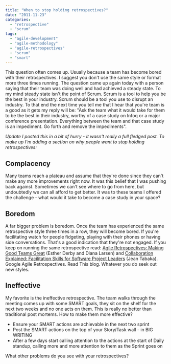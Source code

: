 ```yaml
---
title: "When to stop holding retrospectives?"
date: "2011-11-23"
categories: 
  - "retrospective"
  - "scrum"
tags: 
  - "agile-development"
  - "agile-methodology"
  - "agile-retrospectives"
  - "scrum"
  - "smart"
---
```


This question often comes up. Usually because a team has become bored with their retrospectives. I suggest you don't use the same style or format more three times running. The question came up again today with a person saying that their team was doing well and had achieved a steady state. To my mind steady state isn't the point of Scrum. Scrum is a tool to help you be the best in your industry. Scrum should be a tool you use to disrupt an industry. To that end the next time you tell me that I hear that you're team is a good as it gets my reply will be: "Ask the team what it would take for them to be the best in their industry, worthy of a case study on Infoq or a major conference presentation. Everything between the team and that case study is an impediment. Go forth and remove the impediments".

_Update I posted this in a bit of hurry - it wasn't really a full fledged post. To make up I'm adding a section on why people want to stop holding retrospectives:_

## Complacency

Many teams reach a plateau and assume that they're done since they can't make any more improvements right now. It was this belief that I was pushing back against. Sometimes we can't see where to go from here, but undoubtedly we can all afford to get better. It was to these teams I offered the challenge - what would it take to become a case study in your space?

## Boredom

A far bigger problem is boredom. Once the team has experienced the same retrospective style three times in a row, they will become bored. If you're facilitating watch for people fidgeting, playing with their phones or having side conversations. That's a good indication that they're not engaged. If you keep on running the same retrospective read: [Agile Retrospectives: Making Good Teams Great](https://pragprog.com/titles/dlret/agile-retrospectives/) (Esther Derby and Diana Larsen) and [Collaboration Explained: Facilitation Skills for Software Project Leaders](https://www.amazon.com/Collaboration-Explained-Facilitation-Software-Project/dp/0321268776/&tag=notesfromatoo-20) (Jean Tabaka). Google Agile Retrospectives. Read This blog. Whatever you do seek out new styles.

## Ineffective

My favorite is the ineffective retrospective. The team walks through the meeting comes up with some SMART goals, they sit on the shelf for the next two weeks and no one acts on them. This is really no better than traditional post mortems. How to make them more effective?

- Ensure your SMART actions are achievable in the next two sprint
- Post the SMART actions on the top of your Story/Task wall - in BIG WRITING
- After a few days start calling attention to the actions at the start of Daily standup, calling more and more attention to them as the Sprint goes on

What other problems do you see with your retrospectives?
